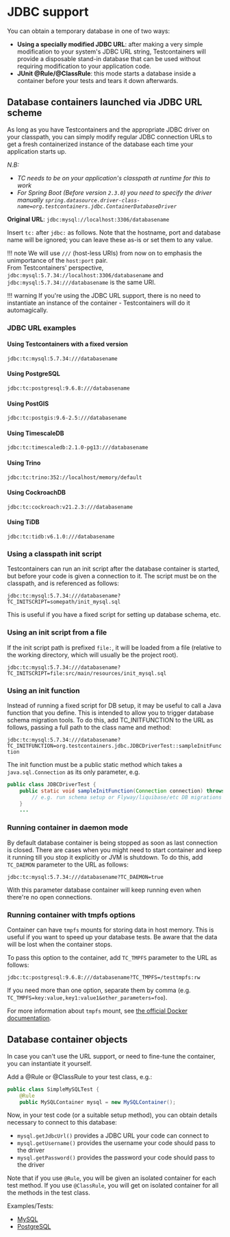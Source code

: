 # JDBC support

You can obtain a temporary database in one of two ways:

 * **Using a specially modified JDBC URL**: after making a very simple modification to your system's JDBC URL string, Testcontainers will provide a disposable stand-in database that can be used without requiring modification to your application code.
 * **JUnit @Rule/@ClassRule**: this mode starts a database inside a container before your tests and tears it down afterwards.

## Database containers launched via JDBC URL scheme

As long as you have Testcontainers and the appropriate JDBC driver on your classpath, you can simply modify regular JDBC connection URLs to get a fresh containerized instance of the database each time your application starts up.

_N.B:_

* _TC needs to be on your application's classpath at runtime for this to work_
* _For Spring Boot (Before version `2.3.0`) you need to specify the driver manually `spring.datasource.driver-class-name=org.testcontainers.jdbc.ContainerDatabaseDriver`_

**Original URL**: `jdbc:mysql://localhost:3306/databasename`

Insert `tc:` after `jdbc:` as follows. Note that the hostname, port and database name will be ignored; you can leave these as-is or set them to any value.

!!! note
    We will use `///` (host-less URIs) from now on to emphasis the unimportance of the `host:port` pair.  
    From Testcontainers' perspective, `jdbc:mysql:5.7.34://localhost:3306/databasename` and `jdbc:mysql:5.7.34:///databasename` is the same URI.

!!! warning
    If you're using the JDBC URL support, there is no need to instantiate an instance of the container - Testcontainers will do it automagically.

### JDBC URL examples

#### Using Testcontainers with a fixed version

`jdbc:tc:mysql:5.7.34:///databasename`

#### Using PostgreSQL

`jdbc:tc:postgresql:9.6.8:///databasename`

#### Using PostGIS

`jdbc:tc:postgis:9.6-2.5:///databasename`

#### Using TimescaleDB

`jdbc:tc:timescaledb:2.1.0-pg13:///databasename`

#### Using Trino

`jdbc:tc:trino:352://localhost/memory/default`

#### Using CockroachDB

`jdbc:tc:cockroach:v21.2.3:///databasename`

#### Using TiDB

`jdbc:tc:tidb:v6.1.0:///databasename`

### Using a classpath init script

Testcontainers can run an init script after the database container is started, but before your code is given a connection to it. The script must be on the classpath, and is referenced as follows:

`jdbc:tc:mysql:5.7.34:///databasename?TC_INITSCRIPT=somepath/init_mysql.sql`

This is useful if you have a fixed script for setting up database schema, etc.

### Using an init script from a file

If the init script path is prefixed `file:`, it will be loaded from a file (relative to the working directory, which will usually be the project root).

`jdbc:tc:mysql:5.7.34:///databasename?TC_INITSCRIPT=file:src/main/resources/init_mysql.sql`

### Using an init function

Instead of running a fixed script for DB setup, it may be useful to call a Java function that you define. This is intended to allow you to trigger database schema migration tools. To do this, add TC_INITFUNCTION to the URL as follows, passing a full path to the class name and method:

 `jdbc:tc:mysql:5.7.34:///databasename?TC_INITFUNCTION=org.testcontainers.jdbc.JDBCDriverTest::sampleInitFunction`

The init function must be a public static method which takes a `java.sql.Connection` as its only parameter, e.g.
```java
public class JDBCDriverTest {
    public static void sampleInitFunction(Connection connection) throws SQLException {
        // e.g. run schema setup or Flyway/liquibase/etc DB migrations here...
    }
    ...
```

### Running container in daemon mode

By default database container is being stopped as soon as last connection is closed. There are cases when you might need to start container and keep it running till you stop it explicitly or JVM is shutdown. To do this, add `TC_DAEMON` parameter to the URL as follows:

 `jdbc:tc:mysql:5.7.34:///databasename?TC_DAEMON=true`

With this parameter database container will keep running even when there're no open connections.


### Running container with tmpfs options

Container can have `tmpfs` mounts for storing data in host memory. This is useful if you want to speed up your database tests. Be aware that the data will be lost when the container stops.

To pass this option to the container, add `TC_TMPFS` parameter to the URL as follows:

  `jdbc:tc:postgresql:9.6.8:///databasename?TC_TMPFS=/testtmpfs:rw`

If you need more than one option, separate them by comma (e.g. `TC_TMPFS=key:value,key1:value1&other_parameters=foo`).

For more information about `tmpfs` mount, see [the official Docker documentation](https://docs.docker.com/storage/tmpfs/).

## Database container objects

In case you can't use the URL support, or need to fine-tune the container, you can instantiate it yourself.

Add a @Rule or @ClassRule to your test class, e.g.:

```java
public class SimpleMySQLTest {
    @Rule
    public MySQLContainer mysql = new MySQLContainer();
```

Now, in your test code (or a suitable setup method), you can obtain details necessary to connect to this database:

 * `mysql.getJdbcUrl()` provides a JDBC URL your code can connect to
 * `mysql.getUsername()` provides the username your code should pass to the driver
 * `mysql.getPassword()` provides the password your code should pass to the driver

Note that if you use `@Rule`, you will be given an isolated container for each test method. If you use `@ClassRule`, you will get on isolated container for all the methods in the test class.

Examples/Tests:

 * [MySQL](https://github.com/testcontainers/testcontainers-java/blob/master/modules/mysql/src/test/java/org/testcontainers/junit/mysql/SimpleMySQLTest.java)
 * [PostgreSQL](https://github.com/testcontainers/testcontainers-java/blob/master/modules/postgresql/src/test/java/org/testcontainers/junit/postgresql/SimplePostgreSQLTest.java)
